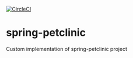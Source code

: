 [![CircleCI](https://circleci.com/gh/damianb93/spring-petclinic.svg?style=svg)](https://circleci.com/gh/damianb93/spring-petclinic)

# spring-petclinic

Custom implementation of spring-petclinic project
